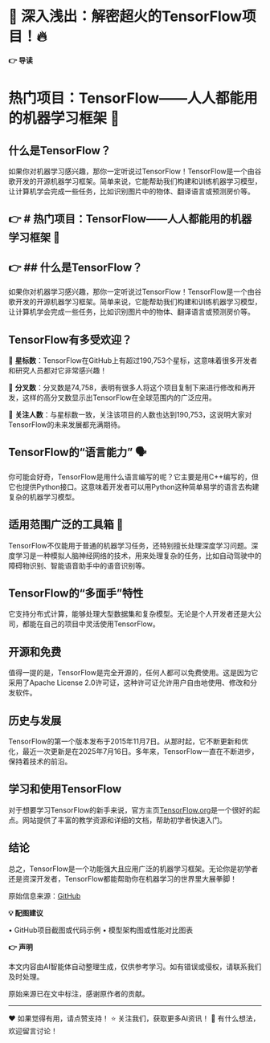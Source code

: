 # 📰 深入浅出：解密超火的TensorFlow项目！🔥

**👉 导读**

# 热门项目：TensorFlow——人人都能用的机器学习框架 🌟

## 什么是TensorFlow？

如果你对机器学习感兴趣，那你一定听说过TensorFlow！TensorFlow是一个由谷歌开发的开源机器学习框架。简单来说，它能帮助我们构建和训练机器学习模型，让计算机学会完成一些任务，比如识别图片中的物体、翻译语言或预测房价等。

## 👉 # 热门项目：TensorFlow——人人都能用的机器学习框架 🌟

## 👉 ## 什么是TensorFlow？

如果你对机器学习感兴趣，那你一定听说过TensorFlow！TensorFlow是一个由谷歌开发的开源机器学习框架。简单来说，它能帮助我们构建和训练机器学习模型，让计算机学会完成一些任务，比如识别图片中的物体、翻译语言或预测房价等。

## TensorFlow有多受欢迎？

🌟 **星标数**：TensorFlow在GitHub上有超过190,753个星标，这意味着很多开发者和研究人员都对它非常感兴趣！

🍴 **分叉数**：分叉数是74,758，表明有很多人将这个项目复制下来进行修改和再开发，这样的高分叉数显示出TensorFlow在全球范围内的广泛应用。

👀 **关注人数**：与星标数一致，关注该项目的人数也达到190,753，这说明大家对TensorFlow的未来发展都充满期待。

## TensorFlow的“语言能力” 🗣️

你可能会好奇，TensorFlow是用什么语言编写的呢？它主要是用C++编写的，但它也提供Python接口。这意味着开发者可以用Python这种简单易学的语言去构建复杂的机器学习模型。

## 适用范围广泛的工具箱 🧰

TensorFlow不仅能用于普通的机器学习任务，还特别擅长处理深度学习问题。深度学习是一种模拟人脑神经网络的技术，用来处理复杂的任务，比如自动驾驶中的障碍物识别、智能语音助手中的语音识别等。

## TensorFlow的“多面手”特性

它支持分布式计算，能够处理大型数据集和复杂模型。无论是个人开发者还是大公司，都能在自己的项目中灵活使用TensorFlow。

## 开源和免费

值得一提的是，TensorFlow是完全开源的，任何人都可以免费使用。这是因为它采用了Apache License 2.0许可证，这种许可证允许用户自由地使用、修改和分发软件。

## 历史与发展

TensorFlow的第一个版本发布于2015年11月7日。从那时起，它不断更新和优化，最近一次更新是在2025年7月16日。多年来，TensorFlow一直在不断进步，保持着技术的前沿。

## 学习和使用TensorFlow

对于想要学习TensorFlow的新手来说，官方主页[TensorFlow.org](https://tensorflow.org)是一个很好的起点。网站提供了丰富的教学资源和详细的文档，帮助初学者快速入门。

## 结论

总之，TensorFlow是一个功能强大且应用广泛的机器学习框架。无论你是初学者还是资深开发者，TensorFlow都能帮助你在机器学习的世界里大展拳脚！

原始信息来源：[GitHub](https://github.com/tensorflow/tensorflow)

**💡 配图建议**

• GitHub项目截图或代码示例
• 模型架构图或性能对比图表

**👉 声明**

本文内容由AI智能体自动整理生成，仅供参考学习。如有错误或侵权，请联系我们及时处理。

原始来源已在文中标注，感谢原作者的贡献。

---

❤️ 如果觉得有用，请点赞支持！
⭐ 关注我们，获取更多AI资讯！
🤔 有什么想法，欢迎留言讨论！
